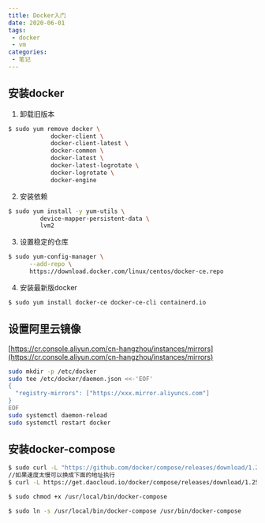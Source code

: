 ```yaml
---
title: Docker入门
date: 2020-06-01
tags:
 - docker 
 - vm
categories:
 - 笔记
---
```



## 安装docker
1. 卸载旧版本


```sh
$ sudo yum remove docker \
            docker-client \
            docker-client-latest \
            docker-common \
            docker-latest \
            docker-latest-logrotate \
            docker-logrotate \
            docker-engine
```

2. 安装依赖
   
```sh
$ sudo yum install -y yum-utils \
         device-mapper-persistent-data \
         lvm2
```

3. 设置稳定的仓库
   
```sh
$ sudo yum-config-manager \
      --add-repo \
      https://download.docker.com/linux/centos/docker-ce.repo
```

4. 安装最新版docker
   
```sh
$ sudo yum install docker-ce docker-ce-cli containerd.io
```

## 设置阿里云镜像

[https://cr.console.aliyun.com/cn-hangzhou/instances/mirrors](https://cr.console.aliyun.com/cn-hangzhou/instances/mirrors)

```sh
sudo mkdir -p /etc/docker
sudo tee /etc/docker/daemon.json <<-'EOF'
{
  "registry-mirrors": ["https://xxx.mirror.aliyuncs.com"]
}
EOF
sudo systemctl daemon-reload
sudo systemctl restart docker
```


## 安装docker-compose

```sh
$ sudo curl -L "https://github.com/docker/compose/releases/download/1.25.5/docker-compose-$(uname -s)-$(uname -m)" -o /usr/local/bin/docker-compose
//如果速度太慢可以换成下面的地址执行
$ curl -L https://get.daocloud.io/docker/compose/releases/download/1.25.5/docker-compose-`uname -s`-`uname -m` > /usr/local/bin/docker-compose

$ sudo chmod +x /usr/local/bin/docker-compose

$ sudo ln -s /usr/local/bin/docker-compose /usr/bin/docker-compose
```